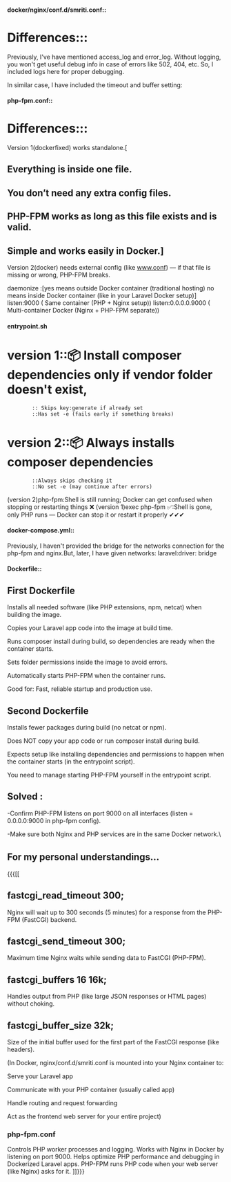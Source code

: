 #### docker/nginx/conf.d/smriti.conf::

# Differences:::

Previously, I've have mentioned access_log and error_log. Without logging, you won't get useful debug info in case of errors like 502, 404, etc.
So, I included logs here for proper debugging.

In similar case, I have included the timeout and buffer setting:

#### php-fpm.conf::

# Differences:::

Version 1(dockerfixed) works standalone.[

## Everything is inside one file.

## You don’t need any extra config files.

## PHP-FPM works as long as this file exists and is valid.

## Simple and works easily in Docker.]

Version 2(docker) needs external config (like www.conf) — if that file is missing or wrong, PHP-FPM breaks.

daemonize :[yes means outside Docker container (traditional hosting)
no means inside Docker container (like in your Laravel Docker setup)]
listen:9000 ( Same container (PHP + Nginx setup))
listen:0.0.0.0.9000 ( Multi-container Docker (Nginx + PHP-FPM separate))

#### entrypoint.sh

# version 1::📦 Install composer dependencies only if vendor folder doesn't exist,

            :: Skips key:generate if already set
            ::Has set -e (fails early if something breaks)

# version 2::📦 Always installs composer dependencies

            ::Always skips checking it
            ::No set -e (may continue after errors)

(version 2)php-fpm:Shell is still running; Docker can get confused when stopping or restarting things ❌
(version 1)exec php-fpm ✅:Shell is gone, only PHP runs — Docker can stop it or restart it properly ✔✔✔

#### docker-compose.yml::

Previously, I haven't provided the bridge for the networks connection for the php-fpm and nginx.But, later, I have given networks: laravel:driver: bridge

#### Dockerfile::

## First Dockerfile

Installs all needed software (like PHP extensions, npm, netcat) when building the image.

Copies your Laravel app code into the image at build time.

Runs composer install during build, so dependencies are ready when the container starts.

Sets folder permissions inside the image to avoid errors.

Automatically starts PHP-FPM when the container runs.

Good for: Fast, reliable startup and production use.

## Second Dockerfile

Installs fewer packages during build (no netcat or npm).

Does NOT copy your app code or run composer install during build.

Expects setup like installing dependencies and permissions to happen when the container starts (in the entrypoint script).

You need to manage starting PHP-FPM yourself in the entrypoint script.

## Solved :

-Confirm PHP-FPM listens on port 9000 on all interfaces (listen = 0.0.0.0:9000 in php-fpm config).

-Make sure both Nginx and PHP services are in the same Docker network.\

######

## For my personal understandings...

{{{[[

## fastcgi_read_timeout 300;

Nginx will wait up to 300 seconds (5 minutes) for a response from the PHP-FPM (FastCGI) backend.

## fastcgi_send_timeout 300;

Maximum time Nginx waits while sending data to FastCGI (PHP-FPM).

## fastcgi_buffers 16 16k;

Handles output from PHP (like large JSON responses or HTML pages) without choking.

## fastcgi_buffer_size 32k;

Size of the initial buffer used for the first part of the FastCGI response (like headers).

(In Docker, nginx/conf.d/smriti.conf is mounted into your Nginx container to:

Serve your Laravel app

Communicate with your PHP container (usually called app)

Handle routing and request forwarding

Act as the frontend web server for your entire project)

### php-fpm.conf

Controls PHP worker processes and logging.
Works with Nginx in Docker by listening on port 9000.
Helps optimize PHP performance and debugging in Dockerized Laravel apps.
PHP-FPM runs PHP code when your web server (like Nginx) asks for it.
]]}}}
